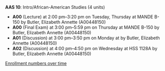 **AAS 10**: Intro/African-American Studies (4 units)

- **A00** (Lecture) at 2:00 pm–3:20 pm on Tuesday, Thursday at MANDE B-150 by Butler, Elizabeth Annette (A00448150)
- **A00** (Final Exam) at 3:00 pm–5:59 pm on Thursday at MANDE B-150 by Butler, Elizabeth Annette (A00448150)
- **A01** (Discussion) at 3:00 pm–3:50 pm on Monday at   by Butler, Elizabeth Annette (A00448150)
- **A02** (Discussion) at 4:00 pm–4:50 pm on Wednesday at HSS 1128A by Butler, Elizabeth Annette (A00448150)

[Enrollment numbers over time](./AAS10.tsv)
